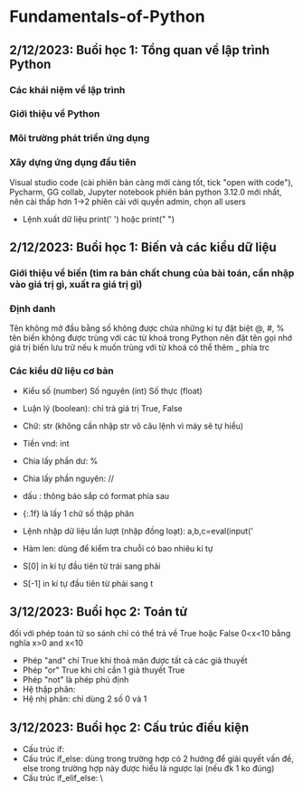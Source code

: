 # Fundamentals-of-Python
## 2/12/2023: Buổi học 1: Tổng quan về lập trình Python
### Các khái niệm về lập trình
### Giới thiệu về Python
### Môi trường phát triển ứng dụng
### Xây dựng ứng dụng đầu tiên

Visual studio code (cài phiên bản càng mới càng tốt, tick "open with code"), Pycharm, GG collab, Jupyter notebook
phiên bản python 3.12.0 mới nhất, nên cài thấp hơn 1->2 phiên
cài với quyền admin, chọn all users
+ Lệnh xuất dữ liệu print('  ') hoặc print("   ")

## 2/12/2023: Buổi học 1: Biến và các kiểu dữ liệu
### Giới thiệu về biến (tìm ra bản chất chung của bài toán, cần nhập vào giá trị gì, xuất ra giá trị gì)
### Định danh

Tên không mở đầu bằng số
không được chứa những kí tự đặt biệt @, #, %
tên biến không được trùng với các từ khoá trong Python 
nên đặt tên gọi nhớ giá trị biến lưu trữ 
nếu k muốn trùng với từ khoá có thể thêm _ phía trc
### Các kiểu dữ liệu cơ bản
+ Kiểu số (number)
Số nguyên (int)
Số thực (float)
+ Luận lý (boolean): chỉ trả giá trị True, False

+ Chữ: str (không cần nhập str vô câu lệnh vì máy sẽ tự hiểu)
+ Tiền vnd: int
+ Chia lấy phần dư: %
+ Chia lấy phần nguyên: //

+ dấu : thông báo sắp có format phía sau
+ {:.1f} là lấy 1 chữ số thập phân
+ Lệnh nhập dữ liệu lần lượt (nhập đồng loạt): a,b,c=eval(input('
+ Hàm len: dùng để kiểm tra chuỗi có bao nhiêu kí tự
+ S[0] in kí tự đầu tiên từ trái sang phải
+ S[-1] in kí tự đầu tiên từ phải sang t

## 3/12/2023: Buổi học 2: Toán tử

đối với phép toán tử so sánh chỉ có thể trả về True hoặc False
0<x<10 bằng nghĩa x>0 and x<10
+ Phép "and" chỉ True khi thoả mãn được tất  cả các giả thuyết
+ Phép "or" True khi chỉ cần 1 giả thuyết True
+ Phép "not" là phép phủ định
+ Hệ thập phân:
+ Hệ nhị phân: chỉ dùng 2 số 0 và 1

## 3/12/2023: Buổi học 2: Cấu trúc điều kiện
+ Cấu trúc if:
+ Cấu trúc if_else: dùng trong trường hợp có 2 hướng để giải quyết vấn đề, else trong trường hợp này được hiểu là ngược lại (nếu đk 1 ko đúng)
+ Cấu trúc if_elif_else:
\









